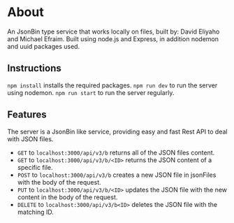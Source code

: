 # About

An JsonBin type service that works locally on files, built by: David Eliyaho and Michael Efraim.
Built using node.js and Express, in addition nodemon and uuid packages used.

## Instructions
`npm install` installs the required packages.
`npm run dev` to run the server using nodemon.
`npm run start` to run the server regularly.

## Features
The server is a JsonBin like service, providing easy and fast Rest API to deal with JSON files.
- `GET` to `localhost:3000/api/v3/b` returns all of the JSON files content.
- `GET` to `localhost:3000/api/v3/b/<ID>` returns the JSON content of a specific file.
- `POST` to `localhost:3000/api/v3/b` creates a new JSON file in jsonFiles with the body of the request.
- `PUT` to `localhost:3000/api/v3/b/<ID>` updates the JSON file with the new content in the body of the request.
- `DELETE` to `localhost:3000/api/v3/b<ID>` deletes the JSON file with the matching ID.


